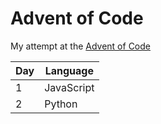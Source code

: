 # Advent of Code

My attempt at the [Advent of Code](https://adventofcode.com/)

| Day | Language   |
|-----|------------|
| 1   | JavaScript |
| 2   | Python     |
